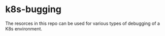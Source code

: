 # k8s-bugging
The resorces in this repo can be used for various types of debugging of a K8s environment.
